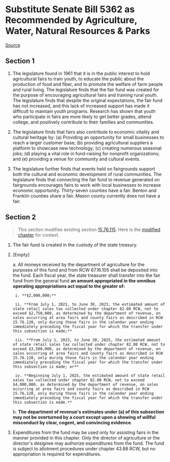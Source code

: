 # Substitute Senate Bill 5362 as Recommended by Agriculture, Water, Natural Resources & Parks

[Source](http://lawfilesext.leg.wa.gov/biennium/2021-22/Pdf/Bills/Senate%20Bills/5362-S.pdf)
## Section 1
1. The legislature found in 1961 that it is in the public interest to hold agricultural fairs to train youth, to educate the public about the production of food and fiber, and to promote the welfare of farm people and rural living. The legislature finds that the fair fund was created for the purpose of encouraging agricultural fairs and training rural youth. The legislature finds that despite the original expectations, the fair fund has not increased, and this lack of increased support has made it difficult to maintain youth programs. Research has shown that youth who participate in fairs are more likely to get better grades, attend college, and positively contribute to their families and communities.

2. The legislature finds that fairs also contribute to economic vitality and cultural heritage by: (a) Providing an opportunity for small businesses to reach a larger customer base; (b) providing agricultural suppliers a platform to showcase new technology; (c) creating numerous seasonal jobs; (d) playing a vital role in fund-raising for nonprofit organizations; and (e) providing a venue for community and cultural events.

3. The legislature further finds that events held on fairgrounds support both the cultural and economic development of rural communities. The legislature finds that connecting the fair fund to revenue generated on fairgrounds encourages fairs to work with local businesses to increase economic opportunity. Thirty-seven counties have a fair. Benton and Franklin counties share a fair. Mason county currently does not have a fair.


## Section 2
> This section modifies existing section [15.76.115](/rcw/15_agriculture_and_marketing/15.076_agricultural_fairs_youth_shows_exhibitions.md). Here is the [modified chapter](rcw/15_agriculture_and_marketing/15.076_agricultural_fairs_youth_shows_exhibitions.md) for context.

1. The fair fund is created in the custody of the state treasury.

2. [Empty]

    a. All moneys received by the department of agriculture for the purposes of this fund and from RCW 67.16.105 shall be deposited into the fund. Each fiscal year, the state treasurer shall transfer into the fair fund from the general fund **an amount appropriated in the omnibus operating appropriations act equal to the greater of:**

        i. **$2,000,000;**

        ii. **From July 1, 2021, to June 30, 2023, the estimated amount of state retail sales tax collected under chapter 82.08 RCW, not to exceed $2,750,000, as determined by the department of revenue, on sales occurring at area fairs and county fairs as described in RCW 15.76.120, only during those fairs in the calendar year ending immediately preceding the fiscal year for which the transfer under this subsection is made;**

        iii. **From July 1, 2023, to June 30, 2025, the estimated amount of state retail sales tax collected under chapter 82.08 RCW, not to exceed $3,500,000, as determined by the department of revenue, on sales occurring at area fairs and county fairs as described in RCW 15.76.120, only during those fairs in the calendar year ending immediately preceding the fiscal year for which the transfer under this subsection is made; or**

        iv. **Beginning July 1, 2025, the estimated amount of state retail sales tax collected under chapter 82.08 RCW, not to exceed $4,000,000, as determined by the department of revenue, on sales occurring at area fairs and county fairs as described in RCW 15.76.120, only during those fairs in the calendar year ending immediately preceding the fiscal year for which the transfer under this subsection is made.**

    b. **The department of revenue's estimates under (a) of this subsection may not be overturned by a court except upon a showing of willful misconduct by clear, cogent, and convincing evidence**.

3. Expenditures from the fund may be used only for assisting fairs in the manner provided in this chapter. Only the director of agriculture or the director's designee may authorize expenditures from the fund. The fund is subject to allotment procedures under chapter 43.88 RCW, but no appropriation is required for expenditures.

